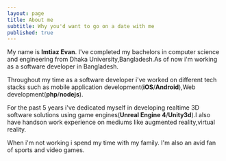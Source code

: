 ```yaml
---
layout: page
title: About me
subtitle: Why you'd want to go on a date with me
published: true
---
```



My name is **Imtiaz Evan**.
I've completed my bachelors in computer science and engineering from Dhaka University,Bangladesh.As of now i'm working as a software developer in Bangladesh.

Throughout my time as a software developer i've worked on different tech stacks such as mobile application development(**iOS**/**Android**),Web development(**php**/**nodejs**).

For the past 5 years i've dedicated myself in developing realtime 3D software solutions using game engines(**Unreal Engine 4**/**Unity3d**).I also have handson work experience on mediums like augmented reality,virtual reality.

When i'm not working i spend my time with my family. I'm also an avid fan of sports and video games.
